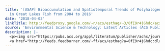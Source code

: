 ```yaml
---
title: '[ASAP] Bioaccumulation and Spatiotemporal Trends of Polyhalogenated Carbazoles
  in Great Lakes Fish from 2004 to 2016'
date: '2018-04-03'
linkTitle: http://feedproxy.google.com/~r/acs/esthag/~3/0fI9r4jGhdc/acs.est.8b00427
source: 'Environmental Science & Technology: Latest Articles (ACS Publications)'
description: |-
  <p><img src="https://pubs.acs.org/appl/literatum/publisher/achs/journals/content/esthag/0/esthag.ahead-of-print/acs.est.8b00427/20180403/images/medium/es-2018-00427z_0007.gif" alt="TOC Graphic"/></p><div><cite>Environmental Science & Technology</cite></div><div>DOI: 10.1021/acs.est.8b00427</div><div class="feedflare">
  <a href="http://feeds.feedburner.com/~ff/acs/esthag?a=0fI9r4jGhdc:dlrccwi3GM4:yIl2AUoC8zA"><img src="http://feeds.feedburner.com/~ff/acs/esthag?d=yIl2AUoC8zA" border="0"></img></a>
---
```

